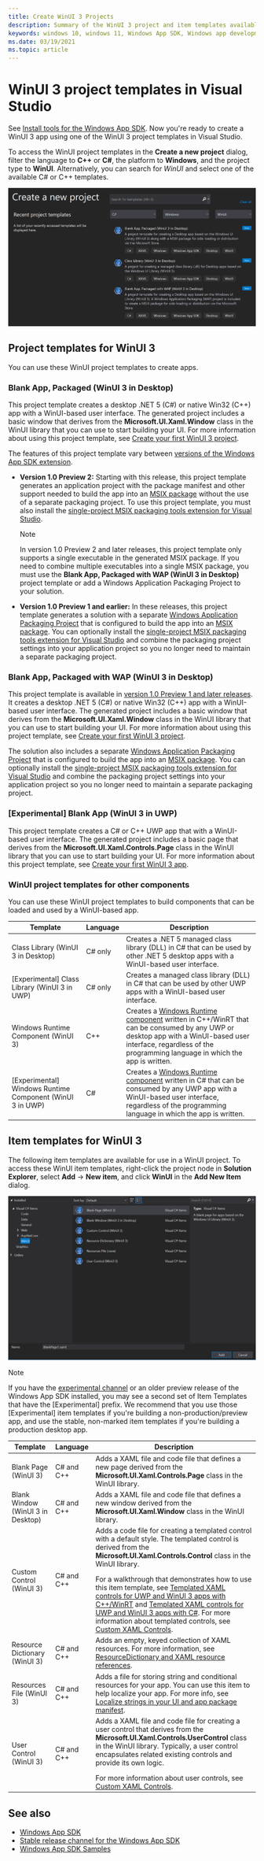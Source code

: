 ```yaml
---
title: Create WinUI 3 Projects
description: Summary of the WinUI 3 project and item templates available in Visual Studio. 
keywords: windows 10, windows 11, Windows App SDK, Windows app development platform, desktop development, win32, WinRT, uwp, toolkit sdk, winui, Windows UI Library
ms.date: 03/19/2021
ms.topic: article
---
```


# WinUI 3 project templates in Visual Studio

See [Install tools for the Windows App SDK](../../windows-app-sdk/set-up-your-development-environment.md). Now you're ready to create a WinUI 3 app using one of the WinUI 3 project templates in Visual Studio. 

To access the WinUI project templates in the **Create a new project** dialog, filter the language to **C++** or **C#**, the platform to **Windows**, and the project type to **WinUI**. Alternatively, you can search for *WinUI* and select one of the available C# or C++ templates.

![WinUI project templates](images/WinUI3-csharp-newproject-1.0-later.png)

## Project templates for WinUI 3

You can use these WinUI project templates to create apps.

### Blank App, Packaged (WinUI 3 in Desktop)

This project template creates a desktop .NET 5 (C#) or native Win32 (C++) app with a WinUI-based user interface. The generated project includes a basic window that derives from the **Microsoft.UI.Xaml.Window** class in the WinUI library that you can use to start building your UI. For more information about using this project template, see [Create your first WinUI 3 project](create-your-first-winui3-app.md).

The features of this project template vary between [versions of the Windows App SDK extension](../../windows-app-sdk/downloads.md).

- **Version 1.0 Preview 2:** Starting with this release, this project template generates an application project with the package manifest and other support needed to build the app into an [MSIX package](/windows/msix/overview) without the use of a separate packaging project. To use this project template, you must also install the [single-project MSIX packaging tools extension for Visual Studio](../../windows-app-sdk/single-project-msix.md).

    > [!NOTE]
    > In version 1.0 Preview 2 and later releases, this project template only supports a single executable in the generated MSIX package. If you need to combine multiple executables into a single MSIX package, you must use the **Blank App, Packaged with WAP (WinUI 3 in Desktop)** project template or add a Windows Application Packaging Project to your solution.

- **Version 1.0 Preview 1 and earlier:** In these releases, this project template generates a solution with a separate [Windows Application Packaging Project](/windows/msix/desktop/desktop-to-uwp-packaging-dot-net) that is configured to build the app into an [MSIX package](/windows/msix/overview). You can optionally install the [single-project MSIX packaging tools extension for Visual Studio](../../windows-app-sdk/single-project-msix.md) and combine the packaging project settings into your application project so you no longer need to maintain a separate packaging project.

### Blank App, Packaged with WAP (WinUI 3 in Desktop)

This project template is available in [version 1.0 Preview 1 and later releases](../../windows-app-sdk/downloads.md). It creates a desktop .NET 5 (C#) or native Win32 (C++) app with a WinUI-based user interface. The generated project includes a basic window that derives from the **Microsoft.UI.Xaml.Window** class in the WinUI library that you can use to start building your UI. For more information about using this project template, see [Create your first WinUI 3 project](create-your-first-winui3-app.md).

The solution also includes a separate [Windows Application Packaging Project](/windows/msix/desktop/desktop-to-uwp-packaging-dot-net) that is configured to build the app into an [MSIX package](/windows/msix/overview). You can optionally install the [single-project MSIX packaging tools extension for Visual Studio](../../windows-app-sdk/single-project-msix.md) and combine the packaging project settings into your application project so you no longer need to maintain a separate packaging project.

### [Experimental] Blank App (WinUI 3 in UWP)

This project template creates a C# or C++ UWP app that with a WinUI-based user interface. The generated project includes a basic page that derives from the **Microsoft.UI.Xaml.Controls.Page** class in the WinUI library that you can use to start building your UI. For more information about this project template, see [Create your first WinUI 3 app](create-your-first-winui3-app.md).

### WinUI project templates for other components

You can use these WinUI project templates to build components that can be loaded and used by a WinUI-based app.

| Template | Language | Description |
|----------|----------|-------------|
| Class Library (WinUI 3 in Desktop) | C# only | Creates a .NET 5 managed class library (DLL) in C# that can be used by other .NET 5 desktop apps with a WinUI-based user interface.  |
| [Experimental] Class Library (WinUI 3 in UWP)  | C# only | Creates a managed class library (DLL) in C# that can be used by other UWP apps with a WinUI-based user interface. |
| Windows Runtime Component (WinUI 3) | C++ | Creates a [Windows Runtime component](/windows/uwp/winrt-components/) written in C++/WinRT that can be consumed by any UWP or desktop app with a WinUI-based user interface, regardless of the programming language in which the app is written. |
| [Experimental] Windows Runtime Component (WinUI 3 in UWP) | C# | Creates a [Windows Runtime component](/windows/uwp/winrt-components/) written in C# that can be consumed by any UWP app with a WinUI-based user interface, regardless of the programming language in which the app is written. |

## Item templates for WinUI 3

The following item templates are available for use in a WinUI project. To access these WinUI item templates, right-click the project node in **Solution Explorer**, select **Add** -> **New item**, and click **WinUI** in the **Add New Item** dialog.

![WinUI item templates](images/winui3-addnewitem.png)

> [!NOTE]
> If you have the [experimental channel](../../windows-app-sdk/experimental-channel.md) or an older preview release of the Windows App SDK installed, you may see a second set of Item Templates that have the [Experimental] prefix. We recommend that you use those [Experimental] item templates if you're building a non-production/preview app, and use the stable, non-marked item templates if you're building a production desktop app.

| Template | Language | Description |
|----------|----------|-------------|
| Blank Page (WinUI 3) | C# and C++ | Adds a XAML file and code file that defines a new page derived from the **Microsoft.UI.Xaml.Controls.Page** class in the WinUI library. |
| Blank Window (WinUI 3 in Desktop) | C# and C++ | Adds a XAML file and code file that defines a new window derived from the **Microsoft.UI.Xaml.Window** class in the WinUI library. |
| Custom Control (WinUI 3) | C# and C++ | Adds a code file for creating a templated control with a default style. The templated control is derived from the **Microsoft.UI.Xaml.Controls.Control** class in the WinUI library.<p></p>For a walkthrough that demonstrates how to use this item template, see [Templated XAML controls for UWP and WinUI 3 apps with C++/WinRT](xaml-templated-controls-cppwinrt-winui-3.md) and [Templated XAML controls for UWP and WinUI 3 apps with C#](xaml-templated-controls-csharp-winui-3.md). For more information about templated controls, see [Custom XAML Controls](/archive/msdn-magazine/2019/may/xaml-custom-xaml-controls). |
| Resource Dictionary (WinUI 3) | C# and C++ | Adds an empty, keyed collection of XAML resources. For more information, see [ResourceDictionary and XAML resource references](/windows/apps/design/style/xaml-resource-dictionary). |
| Resources File (WinUI 3) | C# and C++ | Adds a file for storing string and conditional resources for your app. You can use this item to help localize your app. For more info, see [Localize strings in your UI and app package manifest](/windows/uwp/app-resources/localize-strings-ui-manifest). |
| User Control (WinUI 3) | C# and C++ | Adds a XAML file and code file for creating a user control that derives from the **Microsoft.UI.Xaml.Controls.UserControl** class in the WinUI library. Typically, a user control encapsulates related existing controls and provide its own logic.<p></p>For more information about user controls, see [Custom XAML Controls](/archive/msdn-magazine/2019/may/xaml-custom-xaml-controls). |

## See also

- [Windows App SDK](../../windows-app-sdk/index.md)
- [Stable release channel for the Windows App SDK](../../windows-app-sdk/stable-channel.md)
- [Windows App SDK Samples](https://github.com/microsoft/WindowsAppSDK-Samples)
